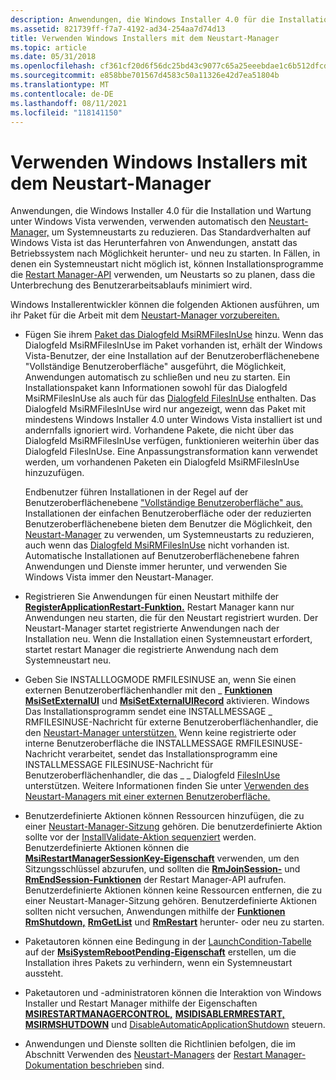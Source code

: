 ```yaml
---
description: Anwendungen, die Windows Installer 4.0 für die Installation und Wartung auf Windows Vista verwenden, verwenden automatisch den Neustart-Manager, um Systemneustarts zu reduzieren.
ms.assetid: 821739ff-f7a7-4192-ad34-254aa7d74d13
title: Verwenden Windows Installers mit dem Neustart-Manager
ms.topic: article
ms.date: 05/31/2018
ms.openlocfilehash: cf361cf20d6f56dc25bd43c9077c65a25eeebdae1c6b512dfcde3e756448a7b0
ms.sourcegitcommit: e858bbe701567d4583c50a11326e42d7ea51804b
ms.translationtype: MT
ms.contentlocale: de-DE
ms.lasthandoff: 08/11/2021
ms.locfileid: "118141150"
---
```

# <a name="using-windows-installer-with-restart-manager"></a>Verwenden Windows Installers mit dem Neustart-Manager

Anwendungen, die Windows Installer 4.0 für die Installation und Wartung unter Windows Vista verwenden, verwenden automatisch den [Neustart-Manager,](../rstmgr/restart-manager-portal.md) um Systemneustarts zu reduzieren. Das Standardverhalten auf Windows Vista ist das Herunterfahren von Anwendungen, anstatt das Betriebssystem nach Möglichkeit herunter- und neu zu starten. In Fällen, in denen ein Systemneustart nicht möglich ist, können Installationsprogramme die [Restart Manager-API](../rstmgr/restart-manager-portal.md) verwenden, um Neustarts so zu planen, dass die Unterbrechung des Benutzerarbeitsablaufs minimiert wird.

Windows Installerentwickler können die folgenden Aktionen ausführen, um ihr Paket für die Arbeit mit dem [Neustart-Manager vorzubereiten.](../rstmgr/restart-manager-portal.md)

-   Fügen Sie ihrem [Paket das Dialogfeld MsiRMFilesInUse](msirmfilesinuse-dialog.md) hinzu. Wenn das Dialogfeld MsiRMFilesInUse im Paket vorhanden ist, erhält der Windows Vista-Benutzer, der eine Installation auf der Benutzeroberflächenebene "Vollständige Benutzeroberfläche" ausgeführt, die Möglichkeit, Anwendungen automatisch zu schließen und neu zu starten. [](user-interface-levels.md) Ein Installationspaket kann Informationen sowohl für das Dialogfeld MsiRMFilesInUse als auch für das [Dialogfeld FilesInUse](filesinuse-dialog.md) enthalten. Das Dialogfeld MsiRMFilesInUse wird nur angezeigt, wenn das Paket mit mindestens Windows Installer 4.0 unter Windows Vista installiert ist und andernfalls ignoriert wird. Vorhandene Pakete, die nicht über das Dialogfeld MsiRMFilesInUse verfügen, funktionieren weiterhin über das Dialogfeld FilesInUse. Eine Anpassungstransformation kann verwendet werden, um vorhandenen Paketen ein Dialogfeld MsiRMFilesInUse hinzuzufügen.

    Endbenutzer führen Installationen in der Regel auf der Benutzeroberflächenebene ["Vollständige Benutzeroberfläche" aus.](user-interface-levels.md) Installationen der einfachen Benutzeroberfläche oder der reduzierten Benutzeroberflächenebene bieten dem Benutzer die Möglichkeit, den [Neustart-Manager](../rstmgr/restart-manager-portal.md) zu verwenden, um Systemneustarts zu reduzieren, auch wenn das [Dialogfeld MsiRMFilesInUse](msirmfilesinuse-dialog.md) nicht vorhanden ist. Automatische Installationen auf Benutzeroberflächenebene fahren Anwendungen und Dienste immer herunter, und verwenden Sie Windows Vista immer den Neustart-Manager.

-   Registrieren Sie Anwendungen für einen Neustart mithilfe der [**RegisterApplicationRestart-Funktion.**](/windows/win32/api/winbase/nf-winbase-registerapplicationrestart) Restart Manager kann nur Anwendungen neu starten, die für den Neustart registriert wurden. Der Neustart-Manager startet registrierte Anwendungen nach der Installation neu. Wenn die Installation einen Systemneustart erfordert, startet restart Manager die registrierte Anwendung nach dem Systemneustart neu.
-   Geben Sie INSTALLLOGMODE RMFILESINUSE an, wenn Sie einen externen Benutzeroberflächenhandler mit den \_ [**Funktionen MsiSetExternalUI**](/windows/desktop/api/Msi/nf-msi-msisetexternaluia) und [**MsiSetExternalUIRecord**](/windows/desktop/api/Msi/nf-msi-msisetexternaluirecord) aktivieren. Windows Das Installationsprogramm sendet eine INSTALLMESSAGE \_ RMFILESINUSE-Nachricht für externe Benutzeroberflächenhandler, die den [Neustart-Manager unterstützen.](../rstmgr/restart-manager-portal.md) Wenn keine registrierte oder interne Benutzeroberfläche die INSTALLMESSAGE RMFILESINUSE-Nachricht verarbeitet, sendet das Installationsprogramm eine INSTALLMESSAGE FILESINUSE-Nachricht für Benutzeroberflächenhandler, die das \_ \_ Dialogfeld [FilesInUse](filesinuse-dialog.md) unterstützen. Weitere Informationen finden Sie unter [Verwenden des Neustart-Managers mit einer externen Benutzeroberfläche.](using-restart-manager-with-an-external-ui-.md)
-   Benutzerdefinierte Aktionen können Ressourcen hinzufügen, die zu einer [Neustart-Manager-Sitzung](../rstmgr/restart-manager-portal.md) gehören. Die benutzerdefinierte Aktion sollte vor der [InstallValidate-Aktion sequenziert](installvalidate-action.md) werden. Benutzerdefinierte Aktionen können die [**MsiRestartManagerSessionKey-Eigenschaft**](msirestartmanagersessionkey.md) verwenden, um den Sitzungsschlüssel abzurufen, und sollten die [**RmJoinSession-**](/windows/win32/api/restartmanager/nf-restartmanager-rmjoinsession) und [**RmEndSession-Funktionen**](/windows/win32/api/restartmanager/nf-restartmanager-rmendsession) der Restart Manager-API aufrufen. Benutzerdefinierte Aktionen können keine Ressourcen entfernen, die zu einer Neustart-Manager-Sitzung gehören. Benutzerdefinierte Aktionen sollten nicht versuchen, Anwendungen mithilfe der [**Funktionen RmShutdown,**](/windows/win32/api/restartmanager/nf-restartmanager-rmshutdown) [**RmGetList**](/windows/win32/api/restartmanager/nf-restartmanager-rmgetlist) und [**RmRestart**](/windows/win32/api/restartmanager/nf-restartmanager-rmrestart) herunter- oder neu zu starten.
-   Paketautoren können eine Bedingung in der [LaunchCondition-Tabelle](launchcondition-table.md) auf der [**MsiSystemRebootPending-Eigenschaft**](msisystemrebootpending.md) erstellen, um die Installation ihres Pakets zu verhindern, wenn ein Systemneustart aussteht.
-   Paketautoren und -administratoren können die Interaktion von Windows Installer und Restart Manager mithilfe der Eigenschaften [**MSIRESTARTMANAGERCONTROL,**](msirestartmanagercontrol.md) [**MSIDISABLERMRESTART,**](msidisablermrestart.md) [**MSIRMSHUTDOWN**](msirmshutdown.md) und [DisableAutomaticApplicationShutdown](disableautomaticapplicationshutdown.md) steuern.
-   Anwendungen und Dienste sollten die Richtlinien befolgen, die im Abschnitt Verwenden des [Neustart-Managers](../rstmgr/using-restart-manager.md) der [Restart Manager-Dokumentation beschrieben](../rstmgr/restart-manager-portal.md) sind.

 

 
